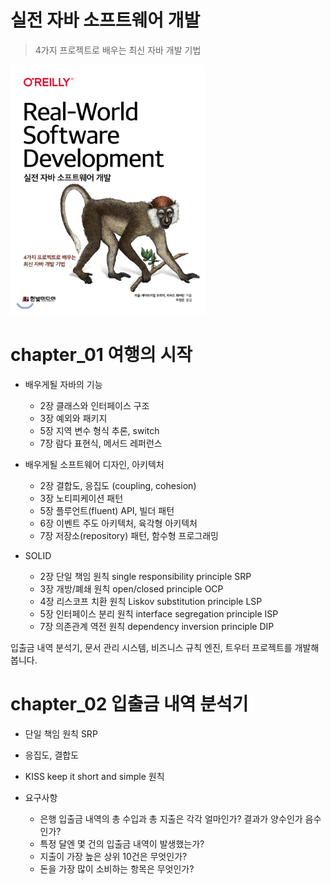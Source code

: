 # 실전 자바 소프트웨어 개발
> 4가지 프로젝트로 배우는 최신 자바 개발 기법

<img src="book-contents/assets/book-cover.jpeg" witdh=300 height=400>

# chapter_01 여행의 시작

* 배우게될 자바의 기능
  * 2장 클래스와 인터페이스 구조
  * 3장 예외와 패키지
  * 5장 지역 변수 형식 추론, switch
  * 7장 람다 표현식, 메서드 레퍼런스
    
* 배우게될 소프트웨어 디자인, 아키텍처
  * 2장 결합도, 응집도 (coupling, cohesion)
  * 3장 노티피케이션 패턴
  * 5장 플루언트(fluent) API, 빌더 패턴
  * 6장 이벤트 주도 아키텍처, 육각형 아키텍처
  * 7장 저장소(repository) 패턴, 함수형 프로그래밍

* SOLID
  * 2장 단일 책임 원칙 single responsibility principle SRP
  * 3장 개방/폐쇄 원칙 open/closed principle OCP
  * 4장 리스코프 치환 원칙 Liskov substitution principle LSP
  * 5장 인터페이스 분리 원칙 interface segregation principle ISP
  * 7장 의존관계 역전 원칙 dependency inversion principle DIP
  
입출금 내역 분석기, 문서 관리 시스템, 비즈니스 규칙 엔진, 트우터 프로젝트를 개발해봅니다.

# chapter_02 입출금 내역 분석기

* 단일 책임 원칙 SRP
* 응집도, 결합도
* KISS keep it short and simple 원칙


* 요구사항
  * 은행 입출금 내역의 총 수입과 총 지출은 각각 얼마인가? 결과가 양수인가 음수인가?
  * 특정 달엔 몇 건의 입출금 내역이 발생했는가?
  * 지출이 가장 높은 상위 10건은 무엇인가?
  * 돈을 가장 많이 소비하는 항목은 무엇인가?
  

